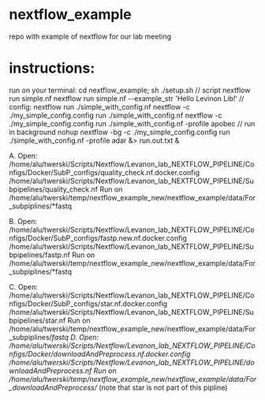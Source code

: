 # nextflow_example
repo with example of nextflow for our lab meeting

# instructions:
run on your terminal:
cd nextflow_example;  sh ./setup.sh
// script
nextflow run simple.nf
nextflow run simple.nf --example_str 'Hello Levinon Lib!’ 
// config:
nextflow run ./simple_with_config.nf
nextflow -c ./my_simple_config.config run ./simple_with_config.nf
nextflow -c ./my_simple_config.config run ./simple_with_config.nf -profile apobec
// run in background 
nohup nextflow -bg -c ./my_simple_config.config run ./simple_with_config.nf -profile adar &> run.out.txt &



A. 
    Open:
        /home/alu/twerski/Scripts/Nextflow/Levanon_lab_NEXTFLOW_PIPELINE/Configs/Docker/SubP_configs/quality_check.nf.docker.config
        /home/alu/twerski/Scripts/Nextflow/Levanon_lab_NEXTFLOW_PIPELINE/Subpipelines/quality_check.nf
    Run on /home/alu/twerski/temp/nextflow_example_new/nextflow_example/data/For_subpiplines/*fastq 

B. 
    Open:
        /home/alu/twerski/Scripts/Nextflow/Levanon_lab_NEXTFLOW_PIPELINE/Configs/Docker/SubP_configs/fastp.new.nf.docker.config
        /home/alu/twerski/Scripts/Nextflow/Levanon_lab_NEXTFLOW_PIPELINE/Subpipelines/fastp.nf
    Run on /home/alu/twerski/temp/nextflow_example_new/nextflow_example/data/For_subpiplines/*fastq

C.
    Open:
        /home/alu/twerski/Scripts/Nextflow/Levanon_lab_NEXTFLOW_PIPELINE/Configs/Docker/SubP_configs/star.nf.docker.config
        /home/alu/twerski/Scripts/Nextflow/Levanon_lab_NEXTFLOW_PIPELINE/Subpipelines/star.nf
    Run on /home/alu/twerski/temp/nextflow_example_new/nextflow_example/data/For_subpiplines/*fastq
D. Open:
        /home/alu/twerski/Scripts/Nextflow/Levanon_lab_NEXTFLOW_PIPELINE/Configs/Docker/downloadAndPreprocess.nf.docker.config
        /home/alu/twerski/Scripts/Nextflow/Levanon_lab_NEXTFLOW_PIPELINE/downloadAndPreprocess.nf
    Run on /home/alu/twerski/temp/nextflow_example_new/nextflow_example/data/For_downloadAndPreprocess/* (note that star is not part of this pipline)

